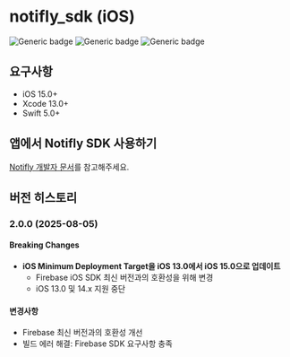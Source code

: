 # notifly_sdk (iOS)

![Generic badge](https://img.shields.io/badge/pod-2.0.0-green.svg)
![Generic badge](https://img.shields.io/badge/platform-ios-blue.svg)
![Generic badge](https://img.shields.io/badge/ios-15.0+-blue.svg)

## 요구사항

- iOS 15.0+
- Xcode 13.0+
- Swift 5.0+

## 앱에서 Notifly SDK 사용하기
[Notifly 개발자 문서](https://docs.notifly.tech/ko/developer-guide/client-sdk/ios-sdk)를 참고해주세요.

## 버전 히스토리

### 2.0.0 (2025-08-05)
#### Breaking Changes
- **iOS Minimum Deployment Target을 iOS 13.0에서 iOS 15.0으로 업데이트**
  - Firebase iOS SDK 최신 버전과의 호환성을 위해 변경
  - iOS 13.0 및 14.x 지원 중단

#### 변경사항
- Firebase 최신 버전과의 호환성 개선
- 빌드 에러 해결: Firebase SDK 요구사항 충족